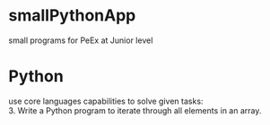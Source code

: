 # smallPythonApp
small programs for PeEx at Junior level

# Python
<p>use core languages capabilities to solve given tasks: 
<br>3. Write a Python program to iterate through all elements in an array.
</p>
